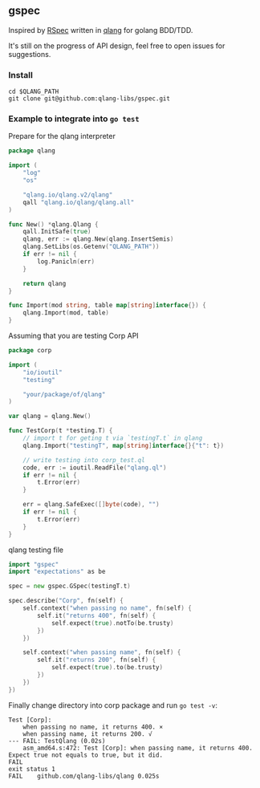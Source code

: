 ## gspec

Inspired by [RSpec](https://github.com/rspec) written in [qlang](https://github.com/qlang-libs/qlang) for golang BDD/TDD.

It's still on the progress of API design, feel free to open issues for suggestions.

### Install
```shell
cd $QLANG_PATH
git clone git@github.com:qlang-libs/gspec.git
```

### Example to integrate into `go test`

Prepare for the qlang interpreter
```go
package qlang

import (
	"log"
	"os"

	"qlang.io/qlang.v2/qlang"
	qall "qlang.io/qlang/qlang.all"
)

func New() *qlang.Qlang {
	qall.InitSafe(true)
	qlang, err := qlang.New(qlang.InsertSemis)
	qlang.SetLibs(os.Getenv("QLANG_PATH"))
	if err != nil {
		log.Panicln(err)
	}

	return qlang
}

func Import(mod string, table map[string]interface{}) {
	qlang.Import(mod, table)
}
```

Assuming that you are testing Corp API

```go
package corp

import (
	"io/ioutil"
	"testing"

	"your/package/of/qlang"
)

var qlang = qlang.New()

func TestCorp(t *testing.T) {
	// import t for geting t via `testingT.t` in qlang
	qlang.Import("testingT", map[string]interface{}{"t": t})

	// write testing into corp_test.ql
	code, err := ioutil.ReadFile("qlang.ql")
	if err != nil {
		t.Error(err)
	}

	err = qlang.SafeExec([]byte(code), "")
	if err != nil {
		t.Error(err)
	}
}
```

qlang testing file

```go
import "gspec"
import "expectations" as be

spec = new gspec.GSpec(testingT.t)

spec.describe("Corp", fn(self) {
	self.context("when passing no name", fn(self) {
		self.it("returns 400", fn(self) {
			self.expect(true).notTo(be.trusty)
		})
	})

	self.context("when passing name", fn(self) {
		self.it("returns 200", fn(self) {
			self.expect(true).to(be.trusty)
		})
	})
})
```

Finally change directory into corp package and run `go test -v`:

```shell
Test [Corp]:
	when passing no name, it returns 400. ×
	when passing name, it returns 200. √
--- FAIL: TestQlang (0.02s)
	asm_amd64.s:472: Test [Corp]: when passing name, it returns 400. Expect true not equals to true, but it did.
FAIL
exit status 1
FAIL	github.com/qlang-libs/qlang	0.025s
```



